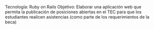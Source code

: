 Tecnología: Ruby on Rails
Objetivo: Elaborar una aplicación web que permita la publicación de posiciones abiertas en el TEC para que los estudiantes realicen asistencias (como parte de los requerimientos de la beca)
